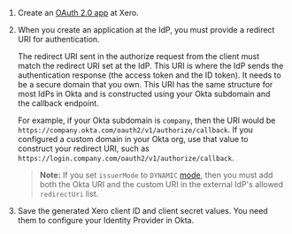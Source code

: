 1. Create an [OAuth 2.0 app](https://developer.xero.com/documentation/guides/oauth2/sign-in) at Xero.

1. When you create an application at the IdP, you must provide a redirect URI for authentication.

    The redirect URI sent in the authorize request from the client must match the redirect URI set at the IdP. This URI is where the IdP sends the authentication response (the access token and the ID token). It needs to be a secure domain that you own. This URI has the same structure for most IdPs in Okta and is constructed using your Okta subdomain and the callback endpoint.

    For example, if your Okta subdomain is `company`, then the URI would be `https://company.okta.com/oauth2/v1/authorize/callback`. If you configured a custom domain in your Okta org, use that value to construct your redirect URI, such as `https://login.company.com/oauth2/v1/authorize/callback`.

    > **Note:** If you set `issuerMode` to `DYNAMIC` [mode](/docs/reference/api/idps/#property-details), then you must add both the Okta URI and the custom URI in the external IdP's allowed `redirectUri` list.

1. Save the generated Xero client ID and client secret values. You need them to configure your Identity Provider in Okta.
